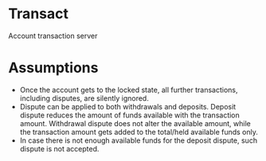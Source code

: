 # Transact

Account transaction server

# Assumptions

* Once the account gets to the locked state, all further transactions, including disputes, are silently ignored.
* Dispute can be applied to both withdrawals and deposits. Deposit dispute reduces the amount of funds available with the transaction amount. Withdrawal dispute does not alter the available amount, while the transaction amount gets added to the total/held available funds only.
* In case there is not enough available funds for the deposit dispute, such dispute is not accepted.
